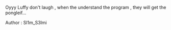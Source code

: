 Oyyy Luffy don't laugh , when the understand the program , they will get the pongleif...

Author : Sl1m_S3lmi
